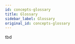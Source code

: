 ```yaml
---
id: concepts-glossary
title: Glossary
sidebar_label: Glossary
original_id: concepts-glossary
---
```


tbd